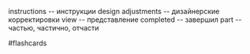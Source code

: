 instructions -- инструкции
design adjustments -- дизайнерские корректировки
view -- представление
completed -- завершил
part -- частью, частично, отчасти

#flashcards